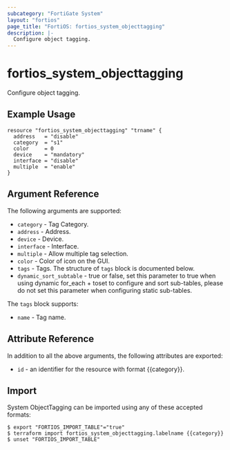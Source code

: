 ```yaml
---
subcategory: "FortiGate System"
layout: "fortios"
page_title: "FortiOS: fortios_system_objecttagging"
description: |-
  Configure object tagging.
---
```


# fortios_system_objecttagging
Configure object tagging.

## Example Usage

```hcl
resource "fortios_system_objecttagging" "trname" {
  address   = "disable"
  category  = "s1"
  color     = 0
  device    = "mandatory"
  interface = "disable"
  multiple  = "enable"
}
```

## Argument Reference

The following arguments are supported:

* `category` - Tag Category.
* `address` - Address.
* `device` - Device.
* `interface` - Interface.
* `multiple` - Allow multiple tag selection.
* `color` - Color of icon on the GUI.
* `tags` - Tags. The structure of `tags` block is documented below.
* `dynamic_sort_subtable` - true or false, set this parameter to true when using dynamic for_each + toset to configure and sort sub-tables, please do not set this parameter when configuring static sub-tables.

The `tags` block supports:

* `name` - Tag name.


## Attribute Reference

In addition to all the above arguments, the following attributes are exported:
* `id` - an identifier for the resource with format {{category}}.

## Import

System ObjectTagging can be imported using any of these accepted formats:
```
$ export "FORTIOS_IMPORT_TABLE"="true"
$ terraform import fortios_system_objecttagging.labelname {{category}}
$ unset "FORTIOS_IMPORT_TABLE"
```
